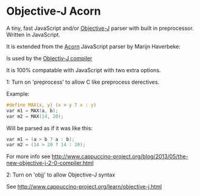 
# Objective-J Acorn

A tiny, fast JavaScript and/or [Objective-J][objj] parser with built in preprocessor. Written in JavaScript.

[objj]: http://www.cappuccino-project.org/learn/objective-j.html

It is extended from the [Acorn][acorn] JavaScript parser by Marijn Haverbeke:

[acorn]: http://marijnhaverbeke.nl/acorn/

Is used by the [Objectiv-J compiler][objj-compiler]

[objj-compiler]: https://github.com/mrcarlberg/ObjJAcornCompiler

It is 100% compatable with JavaScript with two extra options.

1: Turn on 'preprocess' to allow C like preprocess derectives.

Example:
```c
#define MAX(x, y) (x > y ? x : y)
var m1 = MAX(a, b);
var m2 = MAX(14, 20);
```
Will be parsed as if it was like this:
```c
var m1 = (a > b ? a : b);
var m2 = (14 > 20 ? 14 : 20);
```
For more info see http://www.cappuccino-project.org/blog/2013/05/the-new-objective-j-2-0-compiler.html

2: Turn on 'objj' to allow Objective-J syntax

See http://www.cappuccino-project.org/learn/objective-j.html
